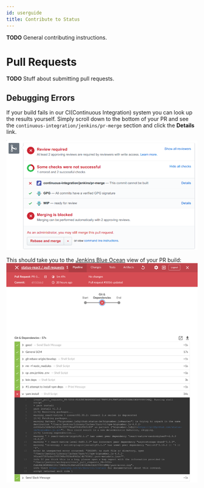 ```yaml
---
id: userguide
title: Contribute to Status
---
```


__TODO__ General contributing instructions.

# Pull Requests

__TODO__ Stuff about submitting pull requests.

## Debugging Errors

If your build fails in our CI(Continuous Integration) system you can look up the results yourself.
Simply scroll down to the bottom of your PR and see the `continuous-integration/jenkins/pr-merge` section and click the __Details__ link.

![Pull Request Build Failure](/docs/assets/status-gh-pr-ci.png)

This should take you to the [Jenkins Blue Ocean](https://jenkins.io/projects/blueocean/) view of your PR build:
![CI Build Error](/docs/assets/status-gh-pr-error.png)
